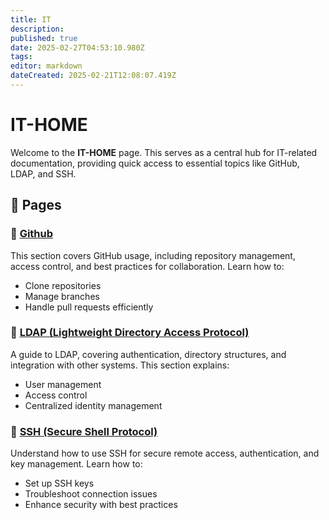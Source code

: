 ```yaml
---
title: IT
description: 
published: true
date: 2025-02-27T04:53:10.980Z
tags: 
editor: markdown
dateCreated: 2025-02-21T12:08:07.419Z
---
```


# IT-HOME  

Welcome to the **IT-HOME** page. This serves as a central hub for IT-related documentation, providing quick access to essential topics like GitHub, LDAP, and SSH.  

## 📂 Pages  

### 📌 <a href="/IT-HOME/Github">Github</a>  
This section covers GitHub usage, including repository management, access control, and best practices for collaboration. Learn how to:  
- Clone repositories  
- Manage branches  
- Handle pull requests efficiently  

### 🔑 <a href="/IT-HOME/LDAP">LDAP (Lightweight Directory Access Protocol)</a>  
A guide to LDAP, covering authentication, directory structures, and integration with other systems. This section explains:  
- User management  
- Access control  
- Centralized identity management  

### 🔐 <a href="/IT-HOME/SSH">SSH (Secure Shell Protocol)</a>  
Understand how to use SSH for secure remote access, authentication, and key management. Learn how to:  
- Set up SSH keys  
- Troubleshoot connection issues  
- Enhance security with best practices  
